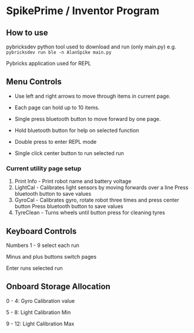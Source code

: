 # SpikePrime / Inventor Program

## How to use

pybricksdev python tool used to download and run (only main.py)
e.g. `pybricksdev run ble -n AlanSpike main.py`

Pybricks application used for REPL

## Menu Controls

- Use left and right arrows to move through items in current page.
- Each page can hold up to 10 items.

- Single press bluetooth button to move forward by one page.
- Hold bluetooth button for help on selected function
- Double press to enter REPL mode

- Single click center button to run selected run

### Current utility page setup

1. Print Info - Print robot name and battery voltage
2. LightCal - Calibrates light sensors by moving forwards over a line
   Press bluetooth button to save values
3. GyroCal - Calibrates gyro, rotate robot three times and press center button
   Press bluetooth button to save values
4. TyreClean - Turns wheels until button press for cleaning tyres

## Keyboard Controls

Numbers 1 - 9 select each run

Minus and plus buttons switch pages

Enter runs selected run

## Onboard Storage Allocation

0 - 4: Gyro Calibration value

5 - 8: Light Calibration Min

9 - 12: Light Calibration Max
